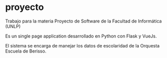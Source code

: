 # proyecto

Trabajo para la materia Proyecto de Software de la Facultad de Informática (UNLP)

Es un single page application desarrollado en Python con Flask y VueJs.

El sistema se encarga de manejar los datos de escolaridad de la Orquesta Escuela de Berisso.
